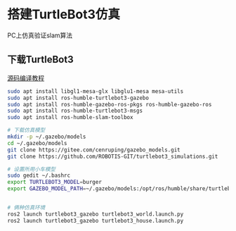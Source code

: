 # 搭建TurtleBot3仿真
PC上仿真验证slam算法

## 下载TurtleBot3

[源码编译教程](https://blog.csdn.net/qq_45780647/article/details/143716680)

```bash
sudo apt install libgl1-mesa-glx libglu1-mesa mesa-utils
sudo apt install ros-humble-turtlebot3-gazebo
sudo apt install ros-humble-gazebo-ros-pkgs ros-humble-gazebo-ros
sudo apt install ros-humble-turtlebot3-msgs
sudo apt install ros-humble-slam-toolbox

# 下载仿真模型
mkdir -p ~/.gazebo/models
cd ~/.gazebo/models
git clone https://gitee.com/cenruping/gazebo_models.git
git clone https://github.com/ROBOTIS-GIT/turtlebot3_simulations.git

# 设置所用小车模型
sudo gedit ~/.bashrc
export TURTLEBOT3_MODEL=burger
export GAZEBO_MODEL_PATH=~/.gazebo/models:/opt/ros/humble/share/turtlebot3_gazebo/models:/usr/share/gazebo-11/models


# 俩种仿真环境
ros2 launch turtlebot3_gazebo turtlebot3_world.launch.py
ros2 launch turtlebot3_gazebo turtlebot3_house.launch.py
```

